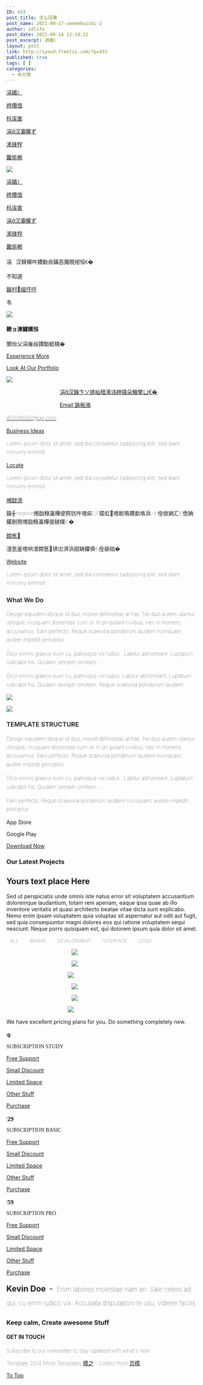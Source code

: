 ```yaml
---
ID: 433
post_title: 怎么回事
post_name: 2021-09-17-zenmehuishi-2
author: zdlife
post_date: 2021-09-14 12:14:22
post_excerpt: 涓婚〉
layout: post
link: http://iyoud.freetzi.com/?p=433
published: true
tags: [ ]
categories:
  - 未分类
---
```

<a target="null" href="http://www.iudd.icu/#home" rel="noopener">涓婚〉</a>

<a target="null" href="http://www.iudd.icu/#services" rel="noopener">绔欑偣</a>

<a target="null" href="http://www.iudd.icu/#process" rel="noopener">杩涘害</a>

<a target="null" href="http://www.iudd.icu/#portfolio" rel="noopener">涓汉灞曠ず</a>

<a target="null" href="http://www.iudd.icu/#price" rel="noopener">浠锋牸</a>

<a target="null" href="http://www.iudd.icu/#contact" rel="noopener">鑱旂郴</a>

<a target="null" href="http://www.iudd.icu/#" rel="noopener"><span style="margin: 0px;padding: 0px;border: 0px;font-family: inherit;font-size: inherit;font-style: inherit;font-weight: inherit;line-height: inherit;vertical-align: baseline"> </span></a>

<a target="null" href="http://www.iudd.icu/#menu-left" rel="noopener"> </a>

<span style=", Helvetica, Arial, sans-serif"> </span>[![][1]][2]<span style=", Helvetica, Arial, sans-serif"> </span>

<span><p>
  <a target="null" href="http://www.iudd.icu/#home" rel="noopener">涓婚〉</a>
</p></span> 

<span><p>
  <a target="null" href="http://www.iudd.icu/#services" rel="noopener">绔欑偣</a>
</p></span> 

<span><p>
  <a target="null" href="http://www.iudd.icu/#process" rel="noopener">杩涘害</a>
</p></span> 

<span><p>
  <a target="null" href="http://www.iudd.icu/#portfolio" rel="noopener">涓汉灞曠ず</a>
</p></span> 

<span><p>
  <a target="null" href="http://www.iudd.icu/#price" rel="noopener">浠锋牸</a>
</p></span> 

<span><p>
  <a target="null" href="http://www.iudd.icu/#contact" rel="noopener">鑱旂郴</a>
</p></span> 

<span><p>
  <a target="null" href="http://www.iudd.icu/#" rel="noopener"><span style="margin: 0.8em 0px 0px;padding: 0px;border: 0px;font-family: inherit;font-size: inherit;font-style: inherit;font-weight: inherit;line-height: inherit;vertical-align: baseline;width: 26px;height: 26px;);background-position: 0px 0px"> </span></a>
</p></span> 

<span style=", Helvetica, Arial, sans-serif"> </span>

#### <span style="font-family: open_sansregular;font-style: normal;font-weight: 400">涓汉鎶樿吘鐨勬垚鏋恶魔睍绀恒€�</span>

不知道

<span style="font-family: open_sansregular"> </span><span style="margin-right: 1em"><p>
  <a target="null" href="http://www.iudd.icu/#" rel="noopener">鏇村缁忓吀 </a>
</p></span>

<span style="font-family: open_sansregular"> </span><span style="margin-right: 1em"><p>
  韦
</p></span>

<span style="font-family: open_sansregular"> </span>

<span style="font-family: open_sansregular"> </span>

<a target="null" href="http://www.iudd.icu/#" rel="noopener"><img src="http://iyoud.freetzi.com/wp-content/uploads/2021/09/ed443d3e04ecf58244bb1f94023dee33.png" /> </a>

#### 鏉ョ湅鐪嬪惂

闈炲父涓嶉敊鐨勪綋楠�

<span style="margin-right: 1em"><p>
  <a target="null" href="http://www.iudd.icu/#" rel="noopener">Experience More </a>
</p></span> 

<span style="margin-right: 1em"><p>
  <a target="null" href="http://www.iudd.icu/#" rel="noopener">Look At Our Portfolio </a>
</p></span> 

<a target="null" href="http://www.iudd.icu/#" rel="noopener"><img src="http://iyoud.freetzi.com/wp-content/uploads/2021/09/ed443d3e04ecf58244bb1f94023dee33.png" /> </a>

<span style="margin: 0px 0px 0px 40px;padding: 0px;border: 0px;font-size: inherit;vertical-align: baseline;);width: 30px;height: 47px;float: left;cursor: pointer;font-family: open_sansregular;background-position: -108px -117px"> </span>

<span style="margin: 0px 40px 0px 0px;padding: 0px;border: 0px;font-size: inherit;vertical-align: baseline;);width: 30px;height: 47px;float: left;cursor: pointer;font-family: open_sansregular;background-position: -81px -76px"> </span>

<span style=", Helvetica, Arial, sans-serif"> </span>

<span style=", Helvetica, Arial, sans-serif;font-size: 0px;line-height: 0">灏忓垰鐖辨姌鑵� </span>[涓汉鐖卞ソ锛屾棤浠讳綍鍏朵粬鐢ㄩ€�][3]

<span style=", Helvetica, Arial, sans-serif"> </span>[ ][4]<span style=", Helvetica, Arial, sans-serif"> </span>

<a target="null" href="http://www.iudd.icu/#" rel="noopener">Email 鍦板潃</a>

<span style=", Helvetica, Arial, sans-serif;font-weight: 100;line-height: 1.6em">450398561@qq.com</span>

<span style=", Helvetica, Arial, sans-serif"> </span>[ ][4]<span style=", Helvetica, Arial, sans-serif"> </span>

<a target="null" href="http://www.iudd.icu/#" rel="noopener">Business Ideas</a>

<span style=", Helvetica, Arial, sans-serif;font-weight: 100;line-height: 1.6em">Lorem ipsum dolor sit amet, sed dia consetetur sadipscing elitr, sed diam nonumy eirmod.</span>

<span style=", Helvetica, Arial, sans-serif"> </span>[ ][4]<span style=", Helvetica, Arial, sans-serif"> </span>

<a target="null" href="http://www.iudd.icu/#" rel="noopener">Locate</a>

<span style=", Helvetica, Arial, sans-serif;font-weight: 100;line-height: 1.6em">Lorem ipsum dolor sit amet, sed dia consetetur sadipscing elitr, sed diam nonumy eirmod.</span>

<span style=", Helvetica, Arial, sans-serif"> </span><span style="margin: 0px;padding: 0px;border: 0px;font-size: inherit;vertical-align: baseline;height: 1px;width: 100%"> </span><span style=", Helvetica, Arial, sans-serif"> </span>[ ][5]<span style=", Helvetica, Arial, sans-serif"> </span>

<a target="null" href="http://pan.iudd.icu/panomg" rel="noopener">缃戠洏</a>

<span style=", Helvetica, Arial, sans-serif;font-weight: 100;line-height: 1.6em">鍦╫nedrive缃戠粶瀛樺偍鍔犺吘璁疭CF鍩虹璁剧珛鐨勫垎浜€佺敓娲汇€佹姌鑵剧殑缃戠粶瀛樺偍鐩樸€�</span>

<span style=", Helvetica, Arial, sans-serif"> </span><span style="margin: 0px;padding: 0px;border: 0px;font-size: inherit;vertical-align: baseline;height: 1px;width: 100%"> </span><span style=", Helvetica, Arial, sans-serif"> </span>[ ][6]<span style=", Helvetica, Arial, sans-serif"> </span>

<a target="null" href="http://www.iudd.icu/iyoud.freetzi.com" rel="noopener">鍗氬</a>

<span style=", Helvetica, Arial, sans-serif;font-weight: 100;line-height: 1.6em">澶氫釜璁哄潧鍗氬锛岀浉浜掓姌鑵俱€佺爺绌�.</span>

<span style=", Helvetica, Arial, sans-serif"> </span><span style="margin: 0px;padding: 0px;border: 0px;font-size: inherit;vertical-align: baseline;height: 1px;width: 100%"> </span><span style=", Helvetica, Arial, sans-serif"> </span>[ ][4]<span style=", Helvetica, Arial, sans-serif"> </span>

<a target="null" href="http://www.iudd.icu/#" rel="noopener">Website</a>

<span style=", Helvetica, Arial, sans-serif;font-weight: 100;line-height: 1.6em">Lorem ipsum dolor sit amet, sed dia consetetur sadipscing elitr, sed diam nonumy eirmod.</span>

<span style=", Helvetica, Arial, sans-serif"> </span>

### <span style=", Helvetica, Arial, sans-serif;font-weight: 600">What We Do</span>

<span style=", Helvetica, Arial, sans-serif;font-weight: 100;line-height: 1.6em">Design equidem tibique id duo, movet definiebas at has. Ne duo autem utamur utroque, nusquam dissentias cum ut. In pri putant civibus, nec in homero accusamus. Eam perfecto. Reque scaevola ponderum laudem numquam, audire impedit percipitur.</span>

<span style=", Helvetica, Arial, sans-serif;font-weight: 100;line-height: 1.6em">Dico omnis graeco eum cu, patrioque vix ludus . Labitur abhorreant. Luptatum iudicabit his. Quidam semper omittam.</span>

<span style=", Helvetica, Arial, sans-serif;font-weight: 100;line-height: 1.6em">Dico omnis graeco eum cu, patrioque vix ludus. Labitur abhorreant. Luptatum iudicabit his. Quidam semper omittam. Reque scaevola ponderum laudem.</span>

<span style=", Helvetica, Arial, sans-serif"> </span>[![][7]][8]<span style=", Helvetica, Arial, sans-serif"> </span>

<span style=", Helvetica, Arial, sans-serif"> </span>

<span style=", Helvetica, Arial, sans-serif"> </span>![][9]<span style=", Helvetica, Arial, sans-serif"> </span>

### <span style=", Helvetica, Arial, sans-serif;font-weight: 600">TEMPLATE STRUCTURE</span>

<span style=", Helvetica, Arial, sans-serif;font-weight: 100;line-height: 1.6em">Design equidem tibique id duo, movet definiebas at has. Ne duo autem utamur utroque, nusquam dissentias cum ut. In pri putant civibus, nec in homero accusamus. Eam perfecto. Reque scaevola ponderum laudem numquam, audire impedit percipitur.</span>

<span style=", Helvetica, Arial, sans-serif;font-weight: 100;line-height: 1.6em">Dico omnis graeco eum cu, patrioque vix ludus . Labitur abhorreant. Luptatum iudicabit his. Quidam semper omittam.</span>

<span style=", Helvetica, Arial, sans-serif;font-weight: 100;line-height: 1.6em">Eam perfecto. Reque scaevola ponderum laudem numquam, audire impedit percipitur.</span>

[][4][ ][4] App Store

[][4][ ][4]Google Play

[Download Now][4]

<span style=", Helvetica, Arial, sans-serif"> </span>

### <span style=", Helvetica, Arial, sans-serif">Our Latest Projects</span>

## Yours text place Here

Sed ut perspiciatis unde omnis iste natus error sit voluptatem accusantium doloremque laudantium, totam rem aperiam, eaque ipsa quae ab illo inventore veritatis et quasi architecto beatae vitae dicta sunt explicabo. Nemo enim ipsam voluptatem quia voluptas sit aspernatur aut odit aut fugit, sed quia consequuntur magni dolores eos qui ratione voluptatem sequi nesciunt. Neque porro quisquam est, qui dolorem ipsum quia dolor sit amet.

<span style=", Helvetica, Arial, sans-serif"> </span><span><span style="margin: 0px 0.5em 0.5em 0px;vertical-align: baseline;cursor: pointer;padding: 5px 10px;font-size: 0.875em;text-transform: uppercase;, Helvetica, Arial, sans-serif;font-weight: 100;text-decoration: none">All</span></span><span style=", Helvetica, Arial, sans-serif"> </span><span><span style="margin: 0px 0.5em 0.5em 0px;vertical-align: baseline;cursor: pointer;text-transform: uppercase;padding: 5px 10px;font-size: 0.875em;, Helvetica, Arial, sans-serif;font-weight: 100;text-decoration: none">Brand</span></span><span style=", Helvetica, Arial, sans-serif"> </span><span><span style="margin: 0px 0.5em 0.5em 0px;vertical-align: baseline;cursor: pointer;text-transform: uppercase;padding: 5px 10px;font-size: 0.875em;, Helvetica, Arial, sans-serif;font-weight: 100;text-decoration: none">development</span></span><span style=", Helvetica, Arial, sans-serif"> </span><span><span style="margin: 0px 0.5em 0.5em 0px;vertical-align: baseline;cursor: pointer;text-transform: uppercase;padding: 5px 10px;font-size: 0.875em;, Helvetica, Arial, sans-serif;font-weight: 100;text-decoration: none">interface</span></span><span style=", Helvetica, Arial, sans-serif"> </span><span><span style="margin: 0px 0.5em 0.5em 0px;vertical-align: baseline;cursor: pointer;text-transform: uppercase;padding: 5px 10px;font-size: 0.875em;, Helvetica, Arial, sans-serif;font-weight: 100;text-decoration: none">logo</span></span><span style=", Helvetica, Arial, sans-serif"> </span>

<span style=", Helvetica, Arial, sans-serif"> </span><span style="padding: 0px;border: 0px;font-size: inherit;vertical-align: baseline;width: 32%;margin: 1% 2% 2% 0px;float: left;overflow: hidden"><p>
  <span style=", Helvetica, Arial, sans-serif"> </span><a href="http://www.iudd.icu/#small-dialog1"> <img src="http://iyoud.freetzi.com/wp-content/uploads/2021/09/919a53726bccc6e1560031ef11179ecb.png" /> </a><span style=", Helvetica, Arial, sans-serif"> </span>
</p></span>

<span style=", Helvetica, Arial, sans-serif"> </span><span style="padding: 0px;border: 0px;font-size: inherit;vertical-align: baseline;width: 32%;margin: 1% 2% 2% 0px;float: left;overflow: hidden"><p>
  <span style=", Helvetica, Arial, sans-serif"> </span><a href="http://www.iudd.icu/#small-dialog1"> <img src="http://iyoud.freetzi.com/wp-content/uploads/2021/09/4d2f8ea22c4cfc38713404d25bb017e1.png" /> </a><span style=", Helvetica, Arial, sans-serif"> </span>
</p></span>

<span style=", Helvetica, Arial, sans-serif"> </span><span style="padding: 0px;border: 0px;font-size: inherit;vertical-align: baseline;width: 32%;margin: 1% 0px 2%;float: left;overflow: hidden"><p>
  <span style=", Helvetica, Arial, sans-serif"> </span><a href="http://www.iudd.icu/#small-dialog1"> <img src="http://iyoud.freetzi.com/wp-content/uploads/2021/09/c64f8ad31cd11997b220d4600ea542c5.png" /> </a><span style=", Helvetica, Arial, sans-serif"> </span>
</p></span>

<span style=", Helvetica, Arial, sans-serif"> </span><span style="padding: 0px;border: 0px;font-size: inherit;vertical-align: baseline;width: 32%;margin: 1% 2% 2% 0px;float: left;overflow: hidden"><p>
  <span style=", Helvetica, Arial, sans-serif"> </span><a href="http://www.iudd.icu/#small-dialog1"> <img src="http://iyoud.freetzi.com/wp-content/uploads/2021/09/a3c51e0299eea246318d13682b7e5f5b.png" /> </a><span style=", Helvetica, Arial, sans-serif"> </span>
</p></span>

<span style=", Helvetica, Arial, sans-serif"> </span><span style="padding: 0px;border: 0px;font-size: inherit;vertical-align: baseline;width: 32%;margin: 1% 2% 2% 0px;float: left;overflow: hidden"><p>
  <span style=", Helvetica, Arial, sans-serif"> </span><a href="http://www.iudd.icu/#small-dialog1"> <img src="http://iyoud.freetzi.com/wp-content/uploads/2021/09/8d17be37c3312539979aaf45b89c7548.png" /> </a><span style=", Helvetica, Arial, sans-serif"> </span>
</p></span>

<span style=", Helvetica, Arial, sans-serif"> </span><span style="padding: 0px;border: 0px;font-size: inherit;vertical-align: baseline;width: 32%;margin: 1% 0px 2%;float: left;overflow: hidden"><p>
  <span style=", Helvetica, Arial, sans-serif"> </span><a href="http://www.iudd.icu/#small-dialog1"> <img src="http://iyoud.freetzi.com/wp-content/uploads/2021/09/919a53726bccc6e1560031ef11179ecb.png" /> </a><span style=", Helvetica, Arial, sans-serif"> </span>
</p></span>

<span style=", Helvetica, Arial, sans-serif"> </span>

<span style=", Helvetica, Arial, sans-serif"> </span>

<span style=", Helvetica, Arial, sans-serif"> </span>

<span style=", Helvetica, Arial, sans-serif;line-height: 1.5em">We have excellent pricing plans for you. Do something completely new.</span>

### <span style="margin: 0px;padding: 0px;border: 0px;font-size: 0.3em;vertical-align: super;font-family: open_sansregular;line-height: 0.5em">$</span><span style="font-family: open_sansregular;line-height: 0.5em">0</span>

<span style="font-family: open_sansregular">SUBSCRIPTION STUDY</span>

<a target="null" href="http://www.iudd.icu/#" rel="noopener">Free Support</a>

<a target="null" href="http://www.iudd.icu/#" rel="noopener">Small Discount</a>

<a target="null" href="http://www.iudd.icu/#" rel="noopener">Limited Space</a>

<a target="null" href="http://www.iudd.icu/#" rel="noopener">Other Stuff</a>

<span style=", Helvetica, Arial, sans-serif"> </span>[Purchase][10]<span style=", Helvetica, Arial, sans-serif"> </span>

### <span style="margin: 0px;padding: 0px;border: 0px;font-size: 0.3em;vertical-align: super;font-family: open_sansregular;line-height: 0.5em">$</span><span style="font-family: open_sansregular;line-height: 0.5em">29</span>

<span style="font-family: open_sansregular">SUBSCRIPTION BASIC</span>

<a target="null" href="http://www.iudd.icu/#" rel="noopener">Free Support</a>

<a target="null" href="http://www.iudd.icu/#" rel="noopener">Small Discount</a>

<a target="null" href="http://www.iudd.icu/#" rel="noopener">Limited Space</a>

<a target="null" href="http://www.iudd.icu/#" rel="noopener">Other Stuff</a>

<span style=", Helvetica, Arial, sans-serif"> </span>[Purchase][10]<span style=", Helvetica, Arial, sans-serif"> </span>

### <span style="margin: 0px;padding: 0px;border: 0px;font-size: 0.3em;vertical-align: super;font-family: open_sansregular;line-height: 0.5em">$</span><span style="font-family: open_sansregular;line-height: 0.5em">59</span>

<span style="font-family: open_sansregular">SUBSCRIPTION PRO</span>

<a target="null" href="http://www.iudd.icu/#" rel="noopener">Free Support</a>

<a target="null" href="http://www.iudd.icu/#" rel="noopener">Small Discount</a>

<a target="null" href="http://www.iudd.icu/#" rel="noopener">Limited Space</a>

<a target="null" href="http://www.iudd.icu/#" rel="noopener">Other Stuff</a>

<span style=", Helvetica, Arial, sans-serif"> </span>[Purchase][10]<span style=", Helvetica, Arial, sans-serif"> </span>

<span style=", Helvetica, Arial, sans-serif"> </span>

<span style=", Helvetica, Arial, sans-serif"> </span>

<span style=", Helvetica, Arial, sans-serif"> </span><span><a href="http://www.iudd.icu/#"></a><p>
  <a href="http://www.iudd.icu/#"></a><a href="http://www.iudd.icu/#"> </a>
</p></span>

<span style=", Helvetica, Arial, sans-serif"> </span><span><a href="http://www.iudd.icu/#"></a><p>
  <a href="http://www.iudd.icu/#"></a><a href="http://www.iudd.icu/#"> </a>
</p></span>

<span style=", Helvetica, Arial, sans-serif"> </span><span><a href="http://www.iudd.icu/#"></a><p>
  <a href="http://www.iudd.icu/#"></a><a href="http://www.iudd.icu/#"> </a>
</p></span>

<span style=", Helvetica, Arial, sans-serif"> </span><span><a href="http://www.iudd.icu/#"></a><p>
  <a href="http://www.iudd.icu/#"></a><a href="http://www.iudd.icu/#"> </a>
</p></span>

<span style=", Helvetica, Arial, sans-serif"> </span><span><a href="http://www.iudd.icu/#"></a><p>
  <a href="http://www.iudd.icu/#"></a><a href="http://www.iudd.icu/#"> </a>
</p></span>

<span style=", Helvetica, Arial, sans-serif"> </span><span><a href="http://www.iudd.icu/#"></a><p>
  <a href="http://www.iudd.icu/#"></a><a href="http://www.iudd.icu/#"> </a>
</p></span>

<span style=", Helvetica, Arial, sans-serif"> </span><span><a href="http://www.iudd.icu/#"></a><p>
  <a href="http://www.iudd.icu/#"></a><a href="http://www.iudd.icu/#"> </a>
</p></span>

<span style=", Helvetica, Arial, sans-serif"> </span><span><a href="http://www.iudd.icu/#"></a><p>
  <a href="http://www.iudd.icu/#"></a><a href="http://www.iudd.icu/#"> </a>
</p></span>

<span style=", Helvetica, Arial, sans-serif"> </span><span><a href="http://www.iudd.icu/#"></a><p>
  <a href="http://www.iudd.icu/#"></a><a href="http://www.iudd.icu/#"> </a>
</p></span>

<span style=", Helvetica, Arial, sans-serif"> </span><span><a href="http://www.iudd.icu/#"></a><p>
  <a href="http://www.iudd.icu/#"></a><a href="http://www.iudd.icu/#"> </a>
</p></span>

<span style=", Helvetica, Arial, sans-serif"> </span>

<span style=", Helvetica, Arial, sans-serif"> </span>

<span style="margin: 0px;padding: 0px;border: 0px;vertical-align: baseline;font-size: 1.5em;, Helvetica, Arial, sans-serif;line-height: 2em;font-weight: 700">Kevin Doe </span><span style=", Helvetica, Arial, sans-serif;line-height: 2em;font-style: italic;font-size: 1.5em;padding: 0px;border: 0px;vertical-align: baseline;margin: 0px 0.2em"> - </span><span style="margin: 0px;padding: 0px;border: 0px;vertical-align: baseline;font-size: 1.2em;, Helvetica, Arial, sans-serif;line-height: 2em;font-weight: 100">Enim labores molestiae nam an. Sale cetero ad qui, cu enim iudico vix. Accusata disputationi te usu, viderer facilis.</span>

### <span style=", Helvetica, Arial, sans-serif">Keep calm, Create awesome Stuff</span>

#### <span style=", Helvetica, Arial, sans-serif">GET IN TOUCH</span>

<span style=", Helvetica, Arial, sans-serif"> </span><span style="margin: 0px 0.5em"><a href="http://www.iudd.icu/#"></a><a href="http://www.iudd.icu/#"> </a></span><span style=", Helvetica, Arial, sans-serif"> </span><span style="margin: 0px 0.5em"><a href="http://www.iudd.icu/#"></a><a href="http://www.iudd.icu/#"> </a></span><span style=", Helvetica, Arial, sans-serif"> </span><span style="margin: 0px 0.5em"><a href="http://www.iudd.icu/#"></a><a href="http://www.iudd.icu/#"> </a></span><span style=", Helvetica, Arial, sans-serif"> </span>

<span style=", Helvetica, Arial, sans-serif"> </span>

<span style=", Helvetica, Arial, sans-serif;font-weight: 100">Subscribe to our newsletter to stay updated with what's new</span>

<span style=", Helvetica, Arial, sans-serif"> </span>

<span style=", Helvetica, Arial, sans-serif;font-weight: 100">Template 2014 More Templates </span><a title="模之" href="http://www.cssmoban.com/" target="_blank" rel="noopener">模之</a><span style=", Helvetica, Arial, sans-serif;font-weight: 100"> - Collect from </span><a title="页模" href="http://www.cssmoban.com/" target="_blank" rel="noopener">页模</a>

<span style=", Helvetica, Arial, sans-serif"> </span>[To Top][4]

 [1]: http://iyoud.freetzi.com/wp-content/uploads/2021/09/05fb06df2d26dcc25208147caa659a47.png
 [2]: http://www.iudd.icu/index.html
 [3]: http://www.cssmoban.com/ "站模"
 [4]: http://www.iudd.icu/#
 [5]: http://pan.iudd.icu/panomg
 [6]: http://www.iudd.icu/iyoud.freetzi.com
 [7]: http://iyoud.freetzi.com/wp-content/uploads/2021/09/7673258590925da3243307fdb9d6426c.png
 [8]: http://www.iudd.icu/
 [9]: http://iyoud.freetzi.com/wp-content/uploads/2021/09/edb25a9fe213e42c293f23acbdf12216.jpg
 [10]: http://www.iudd.icu/#small-dialog1